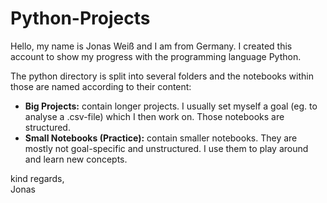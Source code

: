 # Python-Projects

Hello, my name is Jonas Weiß and I am from Germany. 
I created this account to show my progress with the programming language Python.

The python directory is split into several folders and the notebooks within those are named according to their content:
* <b>Big Projects:</b> contain longer projects. I usually set myself a goal (eg. to analyse a .csv-file) which I then work on. Those notebooks are structured.
* <b>Small Notebooks (Practice):</b> contain smaller notebooks. They are mostly not goal-specific and unstructured. I use them to play around and learn new concepts.

<p>kind regards,<br>
Jonas
<p>
